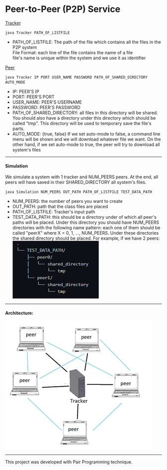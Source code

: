 # Peer-to-Peer (P2P) Service 

<ins>Tracker</ins>
```console
java Tracker PATH_OF_LISTFILE
```
- PATH_OF_LISTFILE: The path of the file which contains all the files in the P2P system <br>
File Format: each line of the file contains the name of a file <br>
file's name is unique within the system and we use it as identifier


<ins>Peer</ins>
```console
java Tracker IP PORT USER_NAME PASSWORD PATH_OF_SHARED_DIRECTORY AUTO_MODE
```
- IP: PEER'S IP 
- PORT: PEER'S PORT
- USER_NAME: PEER'S USERNAME
- PASSWORD: PEER'S PASSWORD
- PATH_OF_SHARED_DIRECTORY: all files in this directory will be shared. You should also have a directory under this directory which should be called "tmp". This directory will be used to temporary save the file's parts.
- AUTO_MODE: {true, false} If we set auto-mode to false, a command line menu will be shown and we will download whatever file we want.
On the other hand, if we set auto-mode to true, the peer will try to download all system's files
*** 
#### Simulation

We simulate a system with 1 tracker and NUM_PEERS peers. At the end, all peers will have saved in their SHARED_DIRECTORY all system's files.

```console
java Simulation NUM_PEERS OUT_PATH PATH_OF_LISTFILE TEST_DATA_PATH 
```
- NUM_PEERS: the number of peers you want to create
- OUT_PATH: path that the class files are placed
- PATH_OF_LISTFILE: Tracker's input path
- TEST_DATA_PATH: this should be a directory under of which all peer's paths will be placed. Under this directory you should have NUM_PEERS directories with the following name pattern: each one of them should be called "peerX" where X = 0, 1, ..., NUM_PEERS. Under these directories the shared directory should be placed.
For example, if we have 2 peers:
![](tree_example.PNG)   

***
#### Architecture:
![](architecture.PNG)

*** 
This project was developed with Pair Programming technique.
